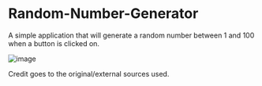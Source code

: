 # Random-Number-Generator
A simple application that will generate a random number between 1 and 100 when a button is clicked on.

![image](https://github.com/TylrPopcorn/Random-Number-Generator/assets/104395322/26376e63-b06a-47dd-a64f-c21cdc63412f)

Credit goes to the original/external sources used.
